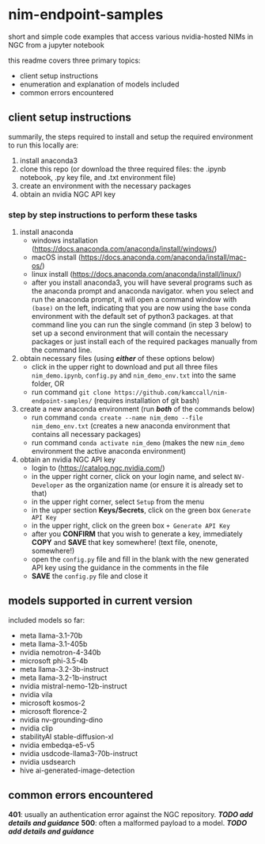 # nim-endpoint-samples
short and simple code examples that access various nvidia-hosted NIMs in NGC from a jupyter notebook

this readme covers three primary topics:
* client setup instructions
* enumeration and explanation of models included
* common errors encountered

## client setup instructions
summarily, the steps required to install and setup the required environment to run this locally are:
1. install anaconda3
2. clone this repo (or download the three required files: the .ipynb notebook, .py key file, and .txt environment file)
3. create an environment with the necessary packages
4. obtain an nvidia NGC API key

### step by step instructions to perform these tasks
1. install anaconda
   - windows installation (https://docs.anaconda.com/anaconda/install/windows/)
   - macOS install (https://docs.anaconda.com/anaconda/install/mac-os/)
   - linux install (https://docs.anaconda.com/anaconda/install/linux/)
   - after you install anaconda3, you will have several programs such as the anaconda prompt and anaconda navigator.  when you select and run the anaconda prompt, it will open a command window with `(base)` on the left, indicating that you are now using the `base` conda environment with the default set of python3 packages. at that command line you can run the single command (in step 3 below) to set up a second environment that will contain the necessary packages or just install each of the required packages manually from the command line. 
2. obtain necessary files (using ***either*** of these options below)
   - click in the upper right to download and put all three files `nim_demo.ipynb`, `config.py` and `nim_demo_env.txt` into the same folder, OR
   - run command `git clone https://github.com/kamccall/nim-endpoint-samples/` (requires installation of git bash)
3. create a new anaconda environment (run ***both*** of the commands below)
   - run command `conda create --name nim_demo --file nim_demo_env.txt` (creates a new anaconda environment that contains all necessary packages)
   - run command `conda activate nim_demo` (makes the new `nim_demo` environment the active anaconda environment) 
4. obtain an nvidia NGC API key
   - login to (https://catalog.ngc.nvidia.com/)
   - in the upper right corner, click on your login name, and select `NV-Developer` as the organization name (or ensure it is already set to that)
   - in the upper right corner, select `Setup` from the menu
   - in the upper section **Keys/Secrets**, click on the green box `Generate API Key`
   - in the upper right, click on the green box `+ Generate API Key`
   - after you **CONFIRM** that you wish to generate a key, immediately **COPY** and **SAVE** that key somewhere! (text file, onenote, somewhere!)
   - open the `config.py` file and fill in the blank with the new generated API key using the guidance in the comments in the file
   - **SAVE** the `config.py` file and close it

## models supported in current version
included models so far:
* meta llama-3.1-70b
* meta llama-3.1-405b
* nvidia nemotron-4-340b
* microsoft phi-3.5-4b
* meta llama-3.2-3b-instruct
* meta llama-3.2-1b-instruct
* nvidia mistral-nemo-12b-instruct 
* nvidia vila
* microsoft kosmos-2
* microsoft florence-2
* nvidia nv-grounding-dino
* nvidia clip
* stabilityAI stable-diffusion-xl
* nvidia embedqa-e5-v5
* nvidia usdcode-llama3-70b-instruct
* nvidia usdsearch
* hive ai-generated-image-detection 

## common errors encountered
**401**: usually an authentication error against the NGC repository.  ***TODO add details and guidance***
**500**: often a malformed payload to a model. ***TODO add details and guidance***


